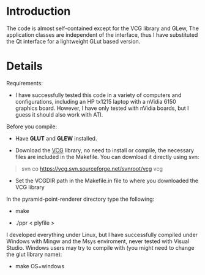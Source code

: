# Introduction #

The code is almost self-contained except for the VCG library and GLew,
The application classes are independent of the interface, thus
I have substituted the Qt interface for a lightweight GLut based version.

# Details #

Requirements:

  * I have successfully tested this code in a variety of computers and configurations, including an HP tx1215 laptop with a nVidia 6150 graphics board. However, I have only tested with nVidia boards, but I guess it should also work with ATI.

Before you compile:

  * Have **GLUT** and **GLEW** installed.

  * Download the [VCG](http://vcg.sourceforge.net) library, no need to install or compile, the necessary files are included in the Makefile. You can download it directly using svn:

> svn co https://vcg.svn.sourceforge.net/svnroot/vcg vcg

  * Set the VCGDIR path in the Makefile.in file to where you downloaded the VCG library

In the pyramid-point-renderer directory type the following:

  * make

  * ./ppr < plyfile >

I developed everything under Linux, but I have successfully compiled under Windows with Mingw and the Msys enviroment, never tested with Visual Studio.
Windows users may try to compile with (you might need to change the glut library name):

  * make OS=windows